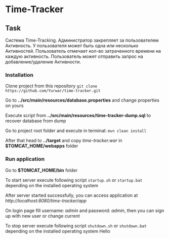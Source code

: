 # Time-Tracker
## Task
Система Time-Tracking. Администратор закрепляет за пользователем
Активность. У пользователя может быть одна или несколько Активностей.
Пользователь отмечает кол-во затраченного времени на каждую активность.
Пользователь может отправить запрос на добавление/удаление
Активности.
### Installation
Clone project from this repository `git clone https://github.com/Yurwar/time-tracker.git`

Go to **../src/main/resources/database.properties** and change properties on yours

Execute script from 
**../src/main/resources/time-tracker-dump.sql** to recover database from dump

Go to project root folder and execute in terminal: `mvn clean install`

After that head to **../target** and copy *time-tracker.war* in **$TOMCAT_HOME/webapps** folder
### Run application
Go to **$TOMCAT_HOME/bin** folder

To start server execute following script `startup.sh` 
or `startup.bat` depending on the installed operating system

After server started successfully, 
you can access application at *http://localhost:8080/time-tracker/app*

On login page fill username: _admin_ and password: _admin_, then you can sign up with new user or change current

To stop server execute following script `shutdown.sh` 
or `shutdown.bat` depending on the installed operating system
Hello
